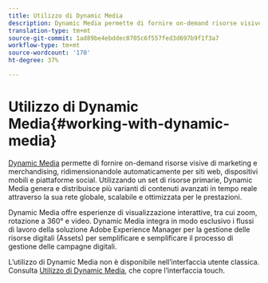 ```yaml
---
title: Utilizzo di Dynamic Media
description: Dynamic Media permette di fornire on-demand risorse visive di marketing e merchandising, ridimensionandole automaticamente per siti web, dispositivi mobili e piattaforme social. Utilizzando una serie di risorse primarie, Dynamic Media genera e distribuisce più varianti di contenuti avanzati in tempo reale attraverso la sua rete globale, scalabile e ottimizzata per le prestazioni
translation-type: tm+mt
source-git-commit: 1ad89be4ebddec0705c6f557fed3d697b9f1f3a7
workflow-type: tm+mt
source-wordcount: '170'
ht-degree: 37%

---
```



# Utilizzo di Dynamic Media{#working-with-dynamic-media}

[Dynamic Media](https://business.adobe.com/products/experience-manager/assets/dynamic-media.html) permette di fornire on-demand risorse visive di marketing e merchandising, ridimensionandole automaticamente per siti web, dispositivi mobili e piattaforme social. Utilizzando un set di risorse primarie, Dynamic Media genera e distribuisce più varianti di contenuti avanzati in tempo reale attraverso la sua rete globale, scalabile e ottimizzata per le prestazioni.

Dynamic Media offre esperienze di visualizzazione interattive, tra cui zoom, rotazione a 360° e video. Dynamic Media integra in modo esclusivo i flussi di lavoro della soluzione Adobe Experience Manager per la gestione delle risorse digitali (Assets) per semplificare e semplificare il processo di gestione delle campagne digitali.

L’utilizzo di Dynamic Media non è disponibile nell’interfaccia utente classica. Consulta [Utilizzo di Dynamic Media](/help/assets/dynamic-media/dynamic-media.md), che copre l’interfaccia touch.

<!-- 

OBSOLETE UNTIL INTEGRATING SCENE7 TOPIC GETS A MAJOR UPDATE
>[!NOTE]
>
>If you are using Dynamic Media, you cannot simultaneously use automatic uploads available if you have [integrated Dynamic Media Classic into AEM](/help/sites-cloud/administering/integrating-scene7.md). Dynamic Media is disabled by default.

-->


